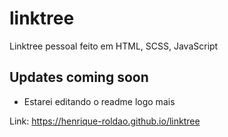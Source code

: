 # linktree

Linktree pessoal feito em HTML, SCSS, JavaScript

## Updates coming soon
- Estarei editando o readme logo mais

Link:
https://henrique-roldao.github.io/linktree
